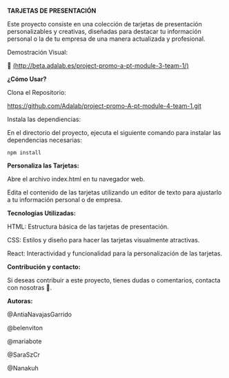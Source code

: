 **TARJETAS DE PRESENTACIÓN**

Este proyecto consiste en una colección de tarjetas de presentación personalizables y creativas, diseñadas para destacar tu información personal o la de tu empresa de una manera actualizada y profesional.

Demostración Visual:

 🔗 [(http://beta.adalab.es/project-promo-a-pt-module-3-team-1/)](http://beta.adalab.es/project-promo-A-pt-module-4-team-1/)


**¿Cómo Usar?**

Clona el Repositorio:

https://github.com/Adalab/project-promo-A-pt-module-4-team-1.git

Instala las dependiencias:

En el directorio del proyecto, ejecuta el siguiente comando para instalar las dependencias necesarias:

```
npm install
```



**Personaliza las Tarjetas:**

Abre el archivo index.html en tu navegador web. 

Edita el contenido de las tarjetas utilizando un editor de texto para ajustarlo a tu información personal o de empresa.



**Tecnologías Utilizadas:**

HTML: Estructura básica de las tarjetas de presentación.

CSS: Estilos y diseño para hacer las tarjetas visualmente atractivas.

React: Interactividad y funcionalidad para la personalización de las tarjetas.



**Contribución y contacto:**

Si deseas contribuir a este proyecto, tienes dudas o comentarios, contacta con nosotras 🙂.


**Autoras:**

@AntiaNavajasGarrido

@belenviton

@mariabote

@SaraSzCr

@Nanakuh

